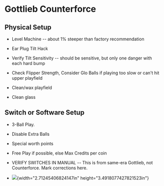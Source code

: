 # Gottlieb Counterforce

## Physical Setup

-   Level Machine -- about 1% steeper than factory recommendation

-   Ear Plug Tilt Hack

-   Verify Tilt Sensitivity -- should be sensitive, but only one danger with each hard bump

-   Check Flipper Strength, Consider Glo Balls if playing too slow or can't hit upper playfield

-   Clean/wax playfield

-   Clean glass

## Switch or Software Setup

-   3-Ball Play.

-   Disable Extra Balls

-   Special worth points

-   Free Play if possible, else Max Credits per coin

-   VERIFY SWITCHES IN MANUAL -- This is from same-era Gottlieb, not Counterforce. Mark corrections here.

-   ![](media/image1.png){width="2.71245406824147in" height="3.4918077427821523in"}
